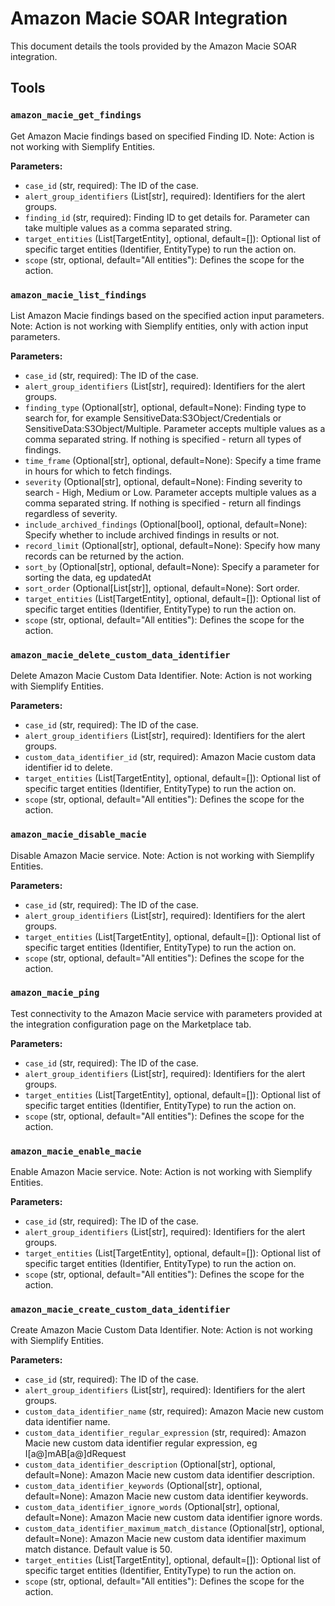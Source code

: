 # Amazon Macie SOAR Integration

This document details the tools provided by the Amazon Macie SOAR integration.

## Tools

### `amazon_macie_get_findings`

Get Amazon Macie findings based on specified Finding ID. Note: Action is not working with Siemplify Entities.

**Parameters:**

*   `case_id` (str, required): The ID of the case.
*   `alert_group_identifiers` (List[str], required): Identifiers for the alert groups.
*   `finding_id` (str, required): Finding ID to get details for. Parameter can take multiple values as a comma separated string.
*   `target_entities` (List[TargetEntity], optional, default=[]): Optional list of specific target entities (Identifier, EntityType) to run the action on.
*   `scope` (str, optional, default="All entities"): Defines the scope for the action.

### `amazon_macie_list_findings`

List Amazon Macie findings based on the specified action input parameters.  Note: Action is not working with Siemplify entities, only with action input parameters.

**Parameters:**

*   `case_id` (str, required): The ID of the case.
*   `alert_group_identifiers` (List[str], required): Identifiers for the alert groups.
*   `finding_type` (Optional[str], optional, default=None): Finding type to search for, for example SensitiveData:S3Object/Credentials or SensitiveData:S3Object/Multiple. Parameter accepts multiple values as a comma separated string. If nothing is specified - return all types of findings.
*   `time_frame` (Optional[str], optional, default=None): Specify a time frame in hours for which to fetch findings.
*   `severity` (Optional[str], optional, default=None): Finding severity to search - High, Medium or Low. Parameter accepts multiple values as a comma separated string. If nothing is specified - return all findings regardless of severity.
*   `include_archived_findings` (Optional[bool], optional, default=None): Specify whether to include archived findings in results or not.
*   `record_limit` (Optional[str], optional, default=None): Specify how many records can be returned by the action.
*   `sort_by` (Optional[str], optional, default=None): Specify a parameter for sorting the data, eg updatedAt
*   `sort_order` (Optional[List[str]], optional, default=None): Sort order.
*   `target_entities` (List[TargetEntity], optional, default=[]): Optional list of specific target entities (Identifier, EntityType) to run the action on.
*   `scope` (str, optional, default="All entities"): Defines the scope for the action.

### `amazon_macie_delete_custom_data_identifier`

Delete Amazon Macie Custom Data Identifier. Note: Action is not working with Siemplify Entities.

**Parameters:**

*   `case_id` (str, required): The ID of the case.
*   `alert_group_identifiers` (List[str], required): Identifiers for the alert groups.
*   `custom_data_identifier_id` (str, required): Amazon Macie custom data identifier id to delete.
*   `target_entities` (List[TargetEntity], optional, default=[]): Optional list of specific target entities (Identifier, EntityType) to run the action on.
*   `scope` (str, optional, default="All entities"): Defines the scope for the action.

### `amazon_macie_disable_macie`

Disable Amazon Macie service. Note: Action is not working with Siemplify Entities.

**Parameters:**

*   `case_id` (str, required): The ID of the case.
*   `alert_group_identifiers` (List[str], required): Identifiers for the alert groups.
*   `target_entities` (List[TargetEntity], optional, default=[]): Optional list of specific target entities (Identifier, EntityType) to run the action on.
*   `scope` (str, optional, default="All entities"): Defines the scope for the action.

### `amazon_macie_ping`

Test connectivity to the Amazon Macie service with parameters provided at the integration configuration page on the Marketplace tab.

**Parameters:**

*   `case_id` (str, required): The ID of the case.
*   `alert_group_identifiers` (List[str], required): Identifiers for the alert groups.
*   `target_entities` (List[TargetEntity], optional, default=[]): Optional list of specific target entities (Identifier, EntityType) to run the action on.
*   `scope` (str, optional, default="All entities"): Defines the scope for the action.

### `amazon_macie_enable_macie`

Enable Amazon Macie service. Note: Action is not working with Siemplify Entities.

**Parameters:**

*   `case_id` (str, required): The ID of the case.
*   `alert_group_identifiers` (List[str], required): Identifiers for the alert groups.
*   `target_entities` (List[TargetEntity], optional, default=[]): Optional list of specific target entities (Identifier, EntityType) to run the action on.
*   `scope` (str, optional, default="All entities"): Defines the scope for the action.

### `amazon_macie_create_custom_data_identifier`

Create Amazon Macie Custom Data Identifier. Note: Action is not working with Siemplify Entities.

**Parameters:**

*   `case_id` (str, required): The ID of the case.
*   `alert_group_identifiers` (List[str], required): Identifiers for the alert groups.
*   `custom_data_identifier_name` (str, required): Amazon Macie new custom data identifier name.
*   `custom_data_identifier_regular_expression` (str, required): Amazon Macie new custom data identifier regular expression, eg I[a@]mAB[a@]dRequest
*   `custom_data_identifier_description` (Optional[str], optional, default=None): Amazon Macie new custom data identifier description.
*   `custom_data_identifier_keywords` (Optional[str], optional, default=None): Amazon Macie new custom data identifier keywords.
*   `custom_data_identifier_ignore_words` (Optional[str], optional, default=None): Amazon Macie new custom data identifier ignore words.
*   `custom_data_identifier_maximum_match_distance` (Optional[str], optional, default=None): Amazon Macie new custom data identifier maximum match distance. Default value is 50.
*   `target_entities` (List[TargetEntity], optional, default=[]): Optional list of specific target entities (Identifier, EntityType) to run the action on.
*   `scope` (str, optional, default="All entities"): Defines the scope for the action.
